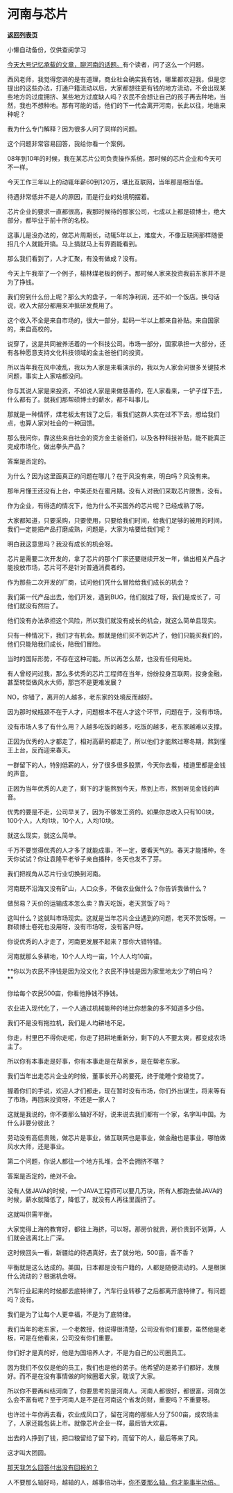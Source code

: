 # 河南与芯片

[**返回列表页**](/gzh/记忆承载3)

小懒自动备份，仅供查阅学习

[今天大号记忆承载的文章，聊河南的话题。](http://mp.weixin.qq.com/s?__biz=MzU0MjYwNDU2Mw==&mid=2247507345&idx=1&sn=ce7a251f5df2cea3e44be241b09da5cc&chksm=fb1ab1edcc6d38fb567bb145fd81a997cf2cda02315a55280cf1a9195f342d165b28a4949ad6&scene=21#wechat_redirect)有个读者，问了这么一个问题。  

  

西风老师，我觉得您讲的是有道理，商业社会确实我有钱，哪里都欢迎我，但是您提出的这些办法，打通户籍流动以后，大家都想往更有钱的地方流动，不会出现某些地方的过度拥挤、某些地方过度缺人吗？农民不会想让自己的孩子再去种地，当然，我也不想种地。那有可能的话，他们的下一代会离开河南，长此以往，地谁来种呢？

  

我为什么专门解释？因为很多人问了同样的问题。

  

这个问题非常容易回答，我给你看一个案例。  

  

08年到10年的时候，我在某芯片公司负责操作系统，那时候的芯片企业和今天可不一样。  

  

今天工作三年以上的动辄年薪60到120万，堪比互联网，当年那是相当低。  

  

待遇非常低并不是人的原因，而是行业的处境明摆着。  

  

芯片企业的要求一直都很高，我那时候待的那家公司，七成以上都是硕博士，绝大部分，都毕业于前十所的名校。

  

这事儿是没办法的，做芯片周期长，动辄5年以上，难度大，不像互联网那样随便招几个人就能开搞。马上搞就马上有界面能看到。

  

那么我们看到了，人才汇聚，有没有做成？没有。  

  

今天上午我举了一个例子，榆林煤老板的例子。那时候人家来投资我前东家并不是为了挣钱。  

  

我们穷到什么份上呢？那么大的盘子，一年的净利润，还不如一个饭店。换句话说，收入大部分都用来冲抵研发费用了。  

  

这个收入不全是来自市场的，很大一部分，起码一半以上都来自补贴。来自国家的，来自高校的。  

  

说穿了，这是共同被养活着的一个科技公司。市场一部分，国家承担一大部分，还有各种愿意支持文化科技领域的金主爸爸们的投资。  

  

所以当年我在风中凌乱，我以为人家是来看演示的，我以为人家会问很多关键技术问题，事实上人家啥都没问。

  

你与其说人家是来投资，不如说人家是来做慈善的，在人家看来，一铲子煤下去，什么都有了。就我们那帮硕博士的薪水，都不叫事儿。

  

那就是一种情怀，煤老板太有钱了之后，看我们这群人实在过不下去，想给我们点，也算人家对社会的一种回馈。  

  

那么我问你，靠这些来自社会的资方金主爸爸们，以及各种科技补贴，能不能真正完成市场化，做出拳头产品？  

  

答案是否定的。

  

为什么？因为这里面真正的问题在哪儿？在于风没有来，明白吗？风没有来。

  

那年月懂王还没有上台，中美还处在蜜月期。没有人对我们采取芯片限售，没有。  

  

作为企业，有得选的情况下，他为什么不买国外的芯片呢？已经成熟了呀。  

  

大家都知道，只要采购，只要使用，只要给我们时间，给我们足够的被用的时间，我们一定能把产品打磨成熟，问题是，大家为啥要给我们呢？

  

明白我这意思吗？我没有成长的机会呀。  

  

芯片是需要二次开发的，拿了芯片的那个厂家还要继续开发一年，做出相关产品才能投放市场，芯片可不是针对普通消费者的。

  

作为那些二次开发的厂商，试问他们凭什么冒险给我们成长的机会？  

  

我们第一代产品出去，他们开发，遇到BUG，他们就挂了呀，我们是成长了，可他们就没有然后了。

  

他们没有办法承担这个风险，所以我们就没有成长的机会，就这么简单且现实。

  

只有一种情况下，我们才有机会。那就是他们买不到芯片了，他们只能买我们的，他们只能陪我们成长，陪我们冒险。

  

当时的国际形势，不存在这种可能。所以再怎么帮，也没有任何用处。

  

有人曾经问过我，那么多优秀的芯片工程师在当年，纷纷投身互联网，投身金融，甚至转型做风水大师，那岂不是更难发展？  

  

NO，你错了，离开的人越多，老东家的处境反而越好。

  

因为那时候瓶颈不在于人才，问题根本不在人才这个环节，问题在于，没有市场。  

  

没有市场人多了有什么用？人越多吃饭的越多，吃饭的越多，老东家越难以支撑。  

  

正因为优秀的人才都走了，相对高薪的都走了，所以他们才能熬过寒冬期，熬到懂王上台，反而迎来春天。  

  

一群留下的人，特别低薪的人，分了很多很多股票，今天你去看，楼道里都是金钱的声音。  

  

正因为当年优秀的人走了，剩下的才能熬到今天，熬到上市，熬到听见金钱的声音。  

  

优秀的要是不走，公司早关了，因为不够发工资的。如果你总收入只有100块，100个人，人均1块，10个人，人均10块。  

  

就这么现实，就这么简单。  

  

千万不要觉得优秀的人才多了就能成事，不一定，要看天气的。春天才能播种，冬天你试试？你让袁隆平老爷子亲自播种，冬天也发不了芽。

  

我们把视角从芯片行业切换到河南。  

  

河南既不沿海又没有矿山，人口众多，不做农业做什么？你告诉我做什么？

  

做贸易？天价的运输成本怎么卖？靠天吃饭，老天赏饭了吗？

  

这叫什么？这就叫市场现实。这就是当年芯片企业遇到的问题，老天不赏饭呀。一群硕博士卷死也没用呀，没有市场呀，没有客户呀。  

  

你说优秀的人才走了，河南更发展不起来？那你大错特错。  

  

河南就那么多耕地，10个人人均一亩，1个人人均10亩。  

  

 **你以为农民不挣钱是因为没文化？农民不挣钱是因为家里地太少了明白吗？  
**

  

你给每个农民500亩，你看他挣钱不挣钱。  

  

农业进入现代化了，一个人通过机械能种的地比你想象的多不知道多少倍。  

  

我们不是没有拖拉机，我们是人均耕地不足。  

  

你走，村里巴不得你走呢，你走了把耕地重新分，剩下的人不要太爽，都变成农场主了。  

  

所以你有本事走是好事，你有本事走是在帮家乡，是在帮老东家。  

  

我们当年出走芯片企业的时候，董事长开心的要死，终于能睡个安稳觉了。

  

握着你们的手说，欢迎人才们都走，现在暂时没有市场，你们外出谋生，将来等有了市场，再回来投资呀，不还是一家人？

  

这就是我说的，你不要那么轴好不好，说来说去我们都有一个家，名字叫中国。为什么非要分彼此？  

  

劳动没有高低贵贱，做芯片是事业，做互联网也是事业，做金融也是事业，哪怕做风水大师，还是事业。  

  

第二个问题，你说人都往一个地方扎堆，会不会拥挤不堪？  

  

答案是否定的，绝对不会。

  

没有人做JAVA的时候，一个JAVA工程师可以要几万块，所有人都跑去做JAVA的时候，薪水就降低了，降低了，就没有人再往里面挤了。  

  

这就叫供需平衡。

  

大家觉得上海的教育好，都往上海挤，可以呀。那房价就贵，房价贵到不划算，人们就会逃离北上广深。  

  

这时候回头一看，新疆给的待遇真好，去了就分地，500亩，香不香？  

  

平衡就是这么达成的。美国，日本都是没有户籍的，人都是随便流动的。人是根据什么流动的？根据机会呀。  

  

汽车行业起来的时候都去底特律了，汽车行业转移了之后都离开底特律了。有问题吗？没有。  

  

我们是为了让每个人更幸福，不是为了底特律。

  

我们当年的老东家，一个老教授，他说得很清楚，公司没有你们重要，虽然他是老板，可是在他看来，公司没有你们重要。  

  

你们好才是真的好，他是为国培养人才，不是为自己的公司圈员工。  

  

因为我们不仅仅是他的员工，我们也是他的弟子。他希望的是弟子们都好，发展好。而不是在没有事情做的时候圈着大家，耽误了大家。  

  

所以你不要再纠结河南了，你要思考的是河南人。河南人都很好，都很富，河南怎么会不富有呢？至于河南人是不是在河南这个省发的财，重要吗？不重要呀。  

  

也许过十年你再去看，农业成风口了，留在河南的那些人分了500亩，成农场主了，人家还能包装上市。就像芯片企业一样，最后皆大欢喜。

  

出去的人挣到了钱，把口粮留给了留下的，而留下的人，最后等来了风。  

  

这才叫大团圆。

  

[那天我怎么回答付出没有回报的？](http://mp.weixin.qq.com/s?__biz=MzU0MjYwNDU2Mw==&mid=2247507339&idx=1&sn=1da273ca6f7694bd9240229b308d6dd4&chksm=fb1ab1f7cc6d38e171704aaa9733934657795707ddb0094fc67768f22c2309713c0d5169a42b&scene=21#wechat_redirect)

  

人不要那么轴好吗，越轴的人，越事倍功半，[你不要那么轴，你才能事半功倍。](http://mp.weixin.qq.com/s?__biz=MzU0MjYwNDU2Mw==&mid=2247507339&idx=1&sn=1da273ca6f7694bd9240229b308d6dd4&chksm=fb1ab1f7cc6d38e171704aaa9733934657795707ddb0094fc67768f22c2309713c0d5169a42b&scene=21#wechat_redirect)


